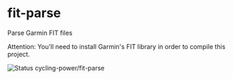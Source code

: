 fit-parse
=========

Parse Garmin FIT files

Attention: You'll need to install Garmin's FIT library in order to compile this project.

![Status cycling-power/fit-parse](https://api.travis-ci.org/cycling-power/fit-parse.svg "Status cycling-power/fit-parse")

